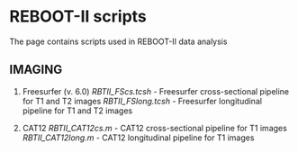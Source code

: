 # REBOOT-II scripts
The page contains scripts used in REBOOT-II data analysis

## IMAGING
1. Freesurfer (v. 6.0)
*RBTII_FScs.tcsh* - Freesurfer cross-sectional pipeline for T1 and T2 images
*RBTII_FSlong.tcsh* - Freesurfer longitudinal pipeline for T1 and T2 images


2. CAT12
*RBTII_CAT12cs.m* - CAT12 cross-sectional pipeline for T1 images
*RBTII_CAT12long.m* - CAT12 longitudinal pipeline for T1 images

